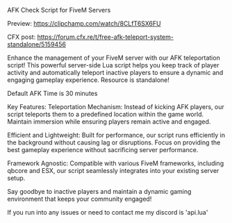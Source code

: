 AFK Check Script for FiveM Servers

Preview: https://clipchamp.com/watch/8CLfT6SX6FU 

CFX post: https://forum.cfx.re/t/free-afk-teleport-system-standalone/5159456


Enhance the management of your FiveM server with our AFK teleportation script! This powerful server-side Lua script helps you keep track of player activity and automatically teleport inactive players to ensure a dynamic and engaging gameplay experience. Resource is standalone!

Default AFK Time is 30 minutes

Key Features:
Teleportation Mechanism: Instead of kicking AFK players, our script teleports them to a predefined location within the game world. Maintain immersion while ensuring players remain active and engaged.

Efficient and Lightweight: Built for performance, our script runs efficiently in the background without causing lag or disruptions. Focus on providing the best gameplay experience without sacrificing server performance.

Framework Agnostic: Compatible with various FiveM frameworks, including qbcore and ESX, our script seamlessly integrates into your existing server setup.

Say goodbye to inactive players and maintain a dynamic gaming environment that keeps your community engaged!


If you run into any issues or need to contact me my discord is 'api.lua'

